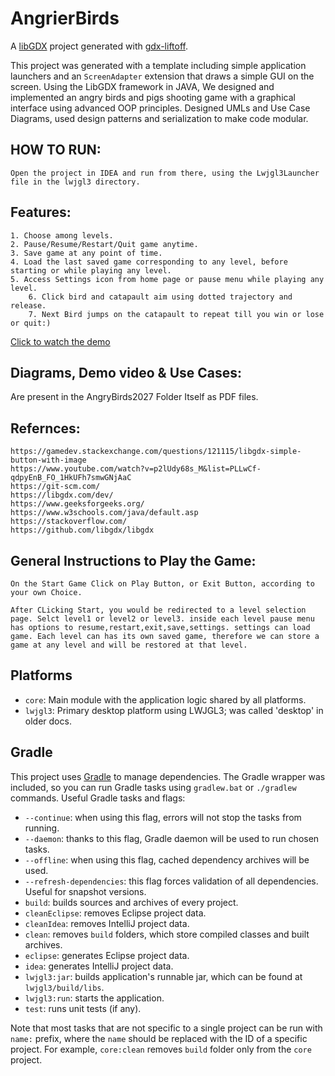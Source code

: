 # AngrierBirds
A [libGDX](https://libgdx.com/) project generated with [gdx-liftoff](https://github.com/libgdx/gdx-liftoff).

This project was generated with a template including simple application launchers and an `ScreenAdapter` extension that draws a simple GUI on the screen.
Using the LibGDX framework in JAVA, We designed and implemented an angry birds and pigs shooting game with a graphical interface using advanced OOP principles. Designed UMLs and Use Case Diagrams, used design patterns and serialization to make code modular. 


## HOW TO RUN: 
    Open the project in IDEA and run from there, using the Lwjgl3Launcher file in the lwjgl3 directory.

## Features: 
	1. Choose among levels.
 	2. Pause/Resume/Restart/Quit game anytime.
	3. Save game at any point of time.
 	4. Load the last saved game corresponding to any level, before starting or while playing any level.
  	5. Access Settings icon from home page or pause menu while playing any level.
        6. Click bird and catapault aim using dotted trajectory and release.
        7. Next Bird jumps on the catapault to repeat till you win or lose or quit:)


[Click to watch the demo](https://github.com/Ruhani05/AngrierBirdsGame/issues/1#issue-2941255248)

## Diagrams, Demo video & Use Cases:
Are present in the AngryBirds2027 Folder Itself as PDF files.

## Refernces:
    https://gamedev.stackexchange.com/questions/121115/libgdx-simple-button-with-image
    https://www.youtube.com/watch?v=p2lUdy68s_M&list=PLLwCf-qdpyEnB_FO_1HkUFh7smwGNjAaC
    https://git-scm.com/
    https://libgdx.com/dev/
    https://www.geeksforgeeks.org/
    https://www.w3schools.com/java/default.asp
    https://stackoverflow.com/
    https://github.com/libgdx/libgdx 


## General Instructions to Play the Game:
    On the Start Game Click on Play Button, or Exit Button, according to your own Choice.

    After CLicking Start, you would be redirected to a level selection page. Selct level1 or level2 or level3. inside each level pause menu has options to resume,restart,exit,save,settings. settings can load game. Each level can has its own saved game, therefore we can store a game at any level and will be restored at that level.


## Platforms

- `core`: Main module with the application logic shared by all platforms.
- `lwjgl3`: Primary desktop platform using LWJGL3; was called 'desktop' in older docs.

## Gradle

This project uses [Gradle](https://gradle.org/) to manage dependencies.
The Gradle wrapper was included, so you can run Gradle tasks using `gradlew.bat` or `./gradlew` commands.
Useful Gradle tasks and flags:

- `--continue`: when using this flag, errors will not stop the tasks from running.
- `--daemon`: thanks to this flag, Gradle daemon will be used to run chosen tasks.
- `--offline`: when using this flag, cached dependency archives will be used.
- `--refresh-dependencies`: this flag forces validation of all dependencies. Useful for snapshot versions.
- `build`: builds sources and archives of every project.
- `cleanEclipse`: removes Eclipse project data.
- `cleanIdea`: removes IntelliJ project data.
- `clean`: removes `build` folders, which store compiled classes and built archives.
- `eclipse`: generates Eclipse project data.
- `idea`: generates IntelliJ project data.
- `lwjgl3:jar`: builds application's runnable jar, which can be found at `lwjgl3/build/libs`.
- `lwjgl3:run`: starts the application.
- `test`: runs unit tests (if any).

Note that most tasks that are not specific to a single project can be run with `name:` prefix, where the `name` should be replaced with the ID of a specific project.
For example, `core:clean` removes `build` folder only from the `core` project.


